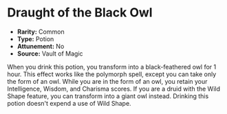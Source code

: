 # Draught of the Black Owl

- **Rarity:** Common
- **Type:** Potion
- **Attunement:** No
- **Source:** Vault of Magic

When you drink this potion, you transform into a black-feathered owl for 1 hour. This effect works like the polymorph spell, except you can take only the form of an owl. While you are in the form of an owl, you retain your Intelligence, Wisdom, and Charisma scores. If you are a druid with the Wild Shape feature, you can transform into a giant owl instead. Drinking this potion doesn't expend a use of Wild Shape.
